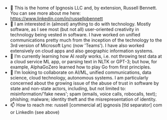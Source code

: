 - 👋 This is the home of Ipgnosis LLC and, by extension, Russell Bennett.  You can see more about me here: https://www.linkedin.com/in/russellpbennett
- 👀 I am interested in (almost) anything to do with technology.  Mostly software, as I see most (but not all) user-oriented creativity in technology being vested in software.  I have worked on unified communications pretty much from the inception of the technology to the 3rd version of Microsoft Lync (now 'Teams').  I have also worked extensively on cloud apps and also geographic information systems.
- 🌱 I’m currently learning how AI *really* works, i.e. not throwing test data at a cloud service ML app, or parsing text in NLTK or GPT-3; but how, for example, AlphaGoZero learned how to play Go from first principles.
- 💞️ I’m looking to collaborate on AI/ML, unified communications, data science, cloud technology, autonomous systems.  I am particularly concerned about the growing issue of the abuse of trust in software by state and non-state actors, including, but not limited to: misinformation/'fake news'; spam (emails, voice calls, robocalls, text); phishing; malware; identity theft and the misrepresentation of identity.
- 📫 How to reach me: russell [commercial at] ipgnosis [tld separator] com or LinkedIn (see above)


